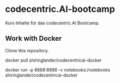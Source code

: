 # codecentric.AI-bootcamp
Kurs Inhalte für das codecentric.AI Bootcamp.

## Work with Docker

Clone this repository.

docker pull shiringlander/codecentricai-docker

docker run -p 8888:8888 -v notebooks:/notebooks shiringlander/codecentricai-docker
